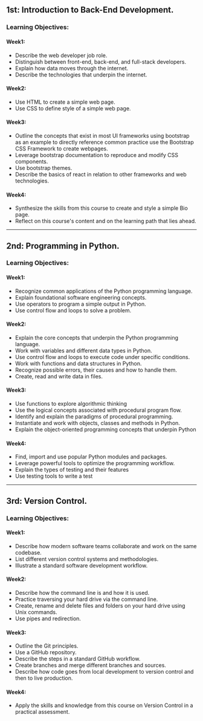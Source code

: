 ##  1st: Introduction to Back-End Development.
###  Learning Objectives:
####  Week1:
- Describe the web developer job role.
- Distinguish between front-end, back-end, and full-stack developers.
- Explain how data moves through the internet.
- Describe the technologies that underpin the internet.
####  Week2:
- Use HTML to create a simple web page.
- Use CSS to define style of a simple web page.
####  Week3:
- Outline the concepts that exist in most UI frameworks using bootstrap as an example to directly reference 
common practice use the Bootstrap CSS Framework to create webpages.
- Leverage bootstrap documentation to reproduce and modify CSS components.
- Use bootstrap themes.
- Describe the basics of react in relation to other frameworks and web technologies.
####  Week4:
- Synthesize the skills from this course to create and style a simple Bio page.
- Reflect on this course's content and on the learning path that lies ahead.
---
##  2nd: Programming in Python.
###  Learning Objectives:
####  Week1:
- Recognize common applications of the Python programming language.
- Explain foundational software engineering concepts.
- Use operators to program a simple output in Python.
- Use control flow and loops to solve a problem.
####  Week2:
- Explain the core concepts that underpin the Python programming language.
- Work with variables and different data types in Python.
- Use control flow and loops to execute code under specific conditions.
- Work with functions and data structures in Python.
- Recognize possible errors, their causes and how to handle them.
- Create, read and write data in files.
####  Week3:
- Use functions to explore algorithmic thinking
- Use the logical concepts associated with procedural program flow.
- Identify and explain the paradigms of procedural programming.
- Instantiate and work with objects, classes and methods in Python.
- Explain the object-oriented programming concepts that underpin Python
####  Week4:
- Find, import and use popular Python modules and packages.
- Leverage powerful tools to optimize the programming workflow.
- Explain the types of testing and their features
- Use testing tools to write a test
---
##  3rd: Version Control.
###  Learning Objectives:
####  Week1:
- Describe how modern software teams collaborate and work on the same codebase.
- List different version control systems and methodologies.
- Illustrate a standard software development workflow.
####  Week2:
- Describe how the command line is and how it is used.
- Practice traversing your hard drive via the command line.
- Create, rename and delete files and folders on your hard drive using Unix commands.
- Use pipes and redirection.
####  Week3:
- Outline the Git principles.
- Use a GitHub repository.
- Describe the steps in a standard GitHub workflow.
- Create branches and merge different branches and sources.
- Describe how code goes from local development to version control and then to live production.
####  Week4:
- Apply the skills and knowledge from this course on Version Control in a practical assessment.
